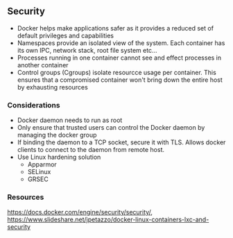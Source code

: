 ## Security
  - Docker helps make applications safer as it provides a reduced set of default privileges and capabilities
  - Namespaces provide an isolated view of the system.
    Each container has its own IPC, network stack, root file system etc...
  - Processes running in one container cannot see and effect processes in another container
  - Control groups (Cgroups) isolate resourcce usage per container.
    This ensures that a compromised container won't bring down the entire host by exhausting resources

### Considerations
  - Docker daemon needs to run as root
  - Only ensure that trusted users can control the Docker daemon by managing the docker group
  - If binding the daemon to a TCP socket, secure it with TLS. Allows docker clients to connect to the daemon from remote host.
  - Use Linux hardening solution
    + Apparmor
    + SELinux
    + GRSEC

### Resources
https://docs.docker.com/engine/security/security/, <br>
https://www.slideshare.net/jpetazzo/docker-linux-containers-lxc-and-security
